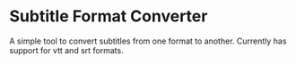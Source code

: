 # Subtitle Format Converter

A simple tool to convert subtitles from one format to another.
Currently has support for vtt and srt formats.
